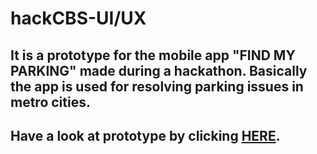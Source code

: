 # hackCBS-UI/UX
## It is a prototype for the mobile app "FIND MY PARKING" made during a hackathon. Basically the app is used for resolving parking issues in metro cities. 
## Have a look at prototype by clicking [HERE](https://xd.adobe.com/view/ecefc416-c446-4dad-49c2-368647043007-9ade/?fullscreen).


